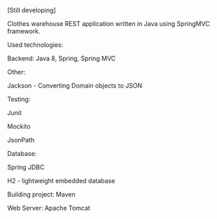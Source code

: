 [Still developing]

Clothes warehouse REST application written in Java using SpringMVC framework.

Used technologies:

Backend: Java 8, Spring, Spring MVC


Other:

Jackson - Converting Domain objects to JSON


Testing:

Junit

Mockito

JsonPath


Database:

Spring JDBC

H2 - lightweight embedded database

Building project: Maven


Web Server: Apache Tomcat
